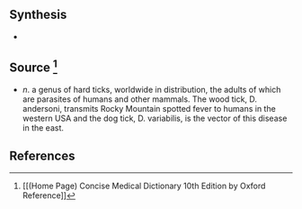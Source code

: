## Synthesis
- 
## Source [^1]
- $n$. a genus of hard ticks, worldwide in distribution, the adults of which are parasites of humans and other mammals. The wood tick, D. andersoni, transmits Rocky Mountain spotted fever to humans in the western USA and the dog tick, D. variabilis, is the vector of this disease in the east.
## References

[^1]: [[(Home Page) Concise Medical Dictionary 10th Edition by Oxford Reference]]